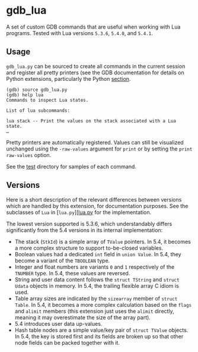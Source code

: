 gdb_lua
=======

A set of custom GDB commands that are useful when working with Lua programs.
Tested with Lua versions `5.3.6`, `5.4.0`, and `5.4.1`.

Usage
-----

`gdb_lua.py` can be sourced to create all commands in the current session and
register all pretty printers (see the GDB documentation for details on Python
extensions, particularly the Python
[section](https://sourceware.org/gdb/current/onlinedocs/gdb/Python.html).

```
(gdb) source gdb_lua.py
(gdb) help lua
Commands to inspect Lua states.

List of lua subcommands:

lua stack -- Print the values on the stack associated with a Lua state.
…
```

Pretty printers are automatically registered.  Values can still be visualized
unchanged using the `-raw-values` argument for `print` or by setting the `print
raw-values` option.

See the [test](./test) directory for samples of each command.

Versions
--------

Here is a short description of the relevant differences between versions which
are handled by this extension, for documentation purposes.  See the subclasses
of `Lua` in [`lua.py`][[lua.py] for the implementation.

The lowest version supported is 5.3.6, which understandably differs
significantly from the 5.4 versions in its internal implementation:

- The stack (`StkId`) is a simple array of `TValue` pointers.  In 5.4, it
  becomes a more complex structure to support to-be-closed variables.
- Boolean values had a dedicated `int` field in `union Value`.  In 5.4, they
  become a variant of the `TBOOLEAN` type.
- Integer and float numbers are variants `0` and `1` respectively of the
  `TNUMBER` type.  In 5.4, these values are reversed.
- String and user data content follows the `struct TString` and `struct Udata`
  objects in memory.  In 5.4, the trailing flexible array C idiom is used.
- Table array sizes are indicated by the `sizearray` member of `struct Table`.
  In 5.4, it becomes a more complex calculation based on the `flags` and
  `alimit` members (this extension just uses the `alimit` directly, meaning it
  may overestimate the size of the array part).
- 5.4 introduces user data up-values.
- Hash table nodes are a simple value/key pair of `struct TValue` objects.  In
  5.4, the key is stored first and its fields are broken up so that other node
  fields can be packed together with it.

[lua.py]: ./gdb_lua/lua.py
